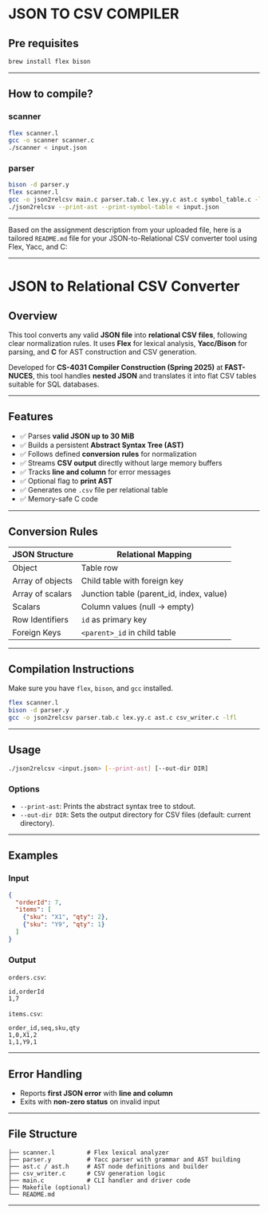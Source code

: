 # JSON TO CSV COMPILER

## Pre requisites
```sh
brew install flex bison
```

---

## How to compile?
### scanner
```sh
flex scanner.l
gcc -o scanner scanner.c
./scanner < input.json
```

### parser
```sh
bison -d parser.y
flex scanner.l
gcc -o json2relcsv main.c parser.tab.c lex.yy.c ast.c symbol_table.c -ly -ll
./json2relcsv --print-ast --print-symbol-table < input.json 
```

---

Based on the assignment description from your uploaded file, here is a tailored `README.md` file for your JSON-to-Relational CSV converter tool using Flex, Yacc, and C:

---

# JSON to Relational CSV Converter

## Overview

This tool converts any valid **JSON file** into **relational CSV files**, following clear normalization rules. It uses **Flex** for lexical analysis, **Yacc/Bison** for parsing, and **C** for AST construction and CSV generation.

Developed for **CS-4031 Compiler Construction (Spring 2025)** at **FAST-NUCES**, this tool handles **nested JSON** and translates it into flat CSV tables suitable for SQL databases.

---

## Features

* ✅ Parses **valid JSON up to 30 MiB**
* ✅ Builds a persistent **Abstract Syntax Tree (AST)**
* ✅ Follows defined **conversion rules** for normalization
* ✅ Streams **CSV output** directly without large memory buffers
* ✅ Tracks **line and column** for error messages
* ✅ Optional flag to **print AST**
* ✅ Generates one `.csv` file per relational table
* ✅ Memory-safe C code

---

## Conversion Rules

| JSON Structure   | Relational Mapping                        |
| ---------------- | ----------------------------------------- |
| Object           | Table row                                 |
| Array of objects | Child table with foreign key              |
| Array of scalars | Junction table (parent\_id, index, value) |
| Scalars          | Column values (null → empty)              |
| Row Identifiers  | `id` as primary key                       |
| Foreign Keys     | `<parent>_id` in child table              |

---

## Compilation Instructions

Make sure you have `flex`, `bison`, and `gcc` installed.

```bash
flex scanner.l
bison -d parser.y
gcc -o json2relcsv parser.tab.c lex.yy.c ast.c csv_writer.c -lfl
```

---

## Usage

```bash
./json2relcsv <input.json> [--print-ast] [--out-dir DIR]
```

### Options

* `--print-ast`: Prints the abstract syntax tree to stdout.
* `--out-dir DIR`: Sets the output directory for CSV files (default: current directory).

---

## Examples

### Input

```json
{
  "orderId": 7,
  "items": [
    {"sku": "X1", "qty": 2},
    {"sku": "Y9", "qty": 1}
  ]
}
```

### Output

`orders.csv`:

```
id,orderId
1,7
```

`items.csv`:

```
order_id,seq,sku,qty
1,0,X1,2
1,1,Y9,1
```

---

## Error Handling

* Reports **first JSON error** with **line and column**
* Exits with **non-zero status** on invalid input

---

## File Structure

```
├── scanner.l         # Flex lexical analyzer
├── parser.y          # Yacc parser with grammar and AST building
├── ast.c / ast.h     # AST node definitions and builder
├── csv_writer.c      # CSV generation logic
├── main.c            # CLI handler and driver code
├── Makefile (optional)
└── README.md
```

---

